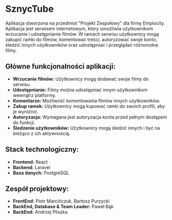 # SznycTube

Aplikacja stworzona na przedmiot "Projekt Zespołowy" dla firmy Emplocity. Aplikacja jest serwisem internetowym, który umożliwia użytkownikom wrzucanie i udostępnianie filmów. W ramach serwisu użytkownicy mogą zakupić ramki do filmów, komentować treści, autoryzować swoje konto, śledzić innych użytkowników oraz udostępniać i przeglądać różnorodne filmy.

## Główne funkcjonalności aplikacji:
- **Wrzucanie filmów:** Użytkownicy mogą dodawać swoje filmy do serwisu.
- **Udostępnianie:** Filmy można udostępniać innym użytkownikom wewnątrz platformy.
- **Komentarze:** Możliwość komentowania filmów innych użytkowników.
- **Zakup ramek:** Użytkownicy mogą kupować ramki do swoich profili, aby je wyróżnić.
- **Autoryzacja:** Wymagana jest autoryzacja konta przed pełnym dostępem do funkcji.
- **Śledzenie użytkowników:** Użytkownicy mogą śledzić innych i być na bieżąco z ich aktywnością.

## Stack technologiczny:
- **Frontend:** React
- **Backend:** Laravel
- **Baza danych:** PostgreSQL

## Zespół projektowy:
- **FrontEnd:** Piotr Marcińczuk, Bartosz Purzycki
- **BackEnd, Database & Team Leader:** Paweł Bąk
- **BackEnd:** Andrzej Pliszka
